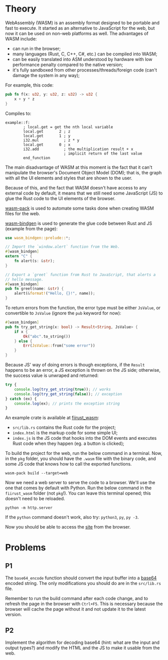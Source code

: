 # Theory

WebAssembly (WASM) is an assembly format designed to be portable and fast to execute. It started as an alternative to JavaScript for the web, but now it can be used on non-web platforms as well. The advantages of WASM include:
- can run in the browser;
- many languages (Rust, C, C++, C#, etc.) can be compiled into WASM;
- can be easily translated into ASM understood by hardware with low performance penalty compared to the native version;
- it's fully sandboxed from other processes/threads/foreign code (can't damage the system in any way);

For example, this code:
```rs
pub fn f(x: u32, y: u32, z: u32) -> u32 {
    x + y * z
}
```
Compiles to:
```wasm
example::f:
        ; local.get = get the nth local variable
        local.get       2 ; z
        local.get       1 ; y
        i32.mul           ; z * y
        local.get       0 ; x
        i32.add           ; the multiplication result + x
                          ; implicit return of the last value
        end_function
```

The main disadvantage of WASM at this moment is the fact that it can't manipulate the browser's Document Object Model (DOM); that is, the graph with all the UI elements and styles that are shown to the user.

Because of this, and the fact that WASM doesn't have access to any external code by default, it means that we still need some JavaScript (JS) to glue the Rust code to the UI elements of the browser.

[wasm-pack](https://rustwasm.github.io/wasm-pack/installer/) is used to automate some tasks done when creating WASM files for the web.

[wasm-bindgen](https://crates.io/crates/wasm-bindgen) is used to generate the glue code between Rust and JS (example from the page):
```rs
use wasm_bindgen::prelude::*;

// Import the `window.alert` function from the Web.
#[wasm_bindgen]
extern "C" {
    fn alert(s: &str);
}

// Export a `greet` function from Rust to JavaScript, that alerts a
// hello message.
#[wasm_bindgen]
pub fn greet(name: &str) {
    alert(&format!("Hello, {}!", name));
}
```

To return errors from the function, the error type must be either `JsValue`, or convertible to `JsValue` (ignore the `pub` keyword for now):
```rs
#[wasm_bindgen]
pub fn try_get_string(x: bool) -> Result<String, JsValue> {
    if x {
        Ok("abc".to_string())
    } else {
        Err(JsValue::from("some error"))
    }
}
```

Because JS' way of doing errors is though exceptions, if the `Result` happens to be an error, a JS exception is thrown on the JS side; otherwise, the success value is unwraped and returned:
```js
try {
    console.log(try_get_string(true)); // works
    console.log(try_get_string(false)); // exception
} catch (ex) {
    console.log(ex); // prints the exception string
}
```

An example crate is available at [fiirust_wasm](./fiirust_wasm):
- `src/lib.rs` contains the Rust code for the project;
- `index.html` is the markup code for some simple UI;
- `index.js` is the JS code that hooks into the DOM events and executes Rust code when they happen (eg. a button is clicked);

To build the project for the web, run the below command in a terminal. Now, in the `pkg` folder, you should have the `.wasm` file with the binary code, and some JS code that knows how to call the exported functions.
```
wasm-pack build --target=web
```

Now we need a web server to serve the code to a browser. We'll use the one that comes by default with Python. Run the below command in the `fiirust_wasm` folder (not `pkg`!). You can leave this terminal opened; this doesn't need to be reloaded.
```
python -m http.server
```
If the `python` command doesn't work, also try: `python3`, `py`, `py -3`.

Now you should be able to access the [site](http://localhost:8000) from the browser.

# Problems

## P1

The `base64_encode` function should convert the input buffer into a [base64](https://en.wikipedia.org/wiki/Base64) encoded string. The only modifications you should do are in the `src/lib.rs` file.

Remember to run the build command after each code change, and to refresh the page in the browser with `Ctrl+F5`. This is necessary because the browser will cache the page without it and not update it to the latest version.

## P2

Implement the algorithm for decoding base64 (hint: what are the input and output types?) and modify the HTML and the JS to make it usable from the web.